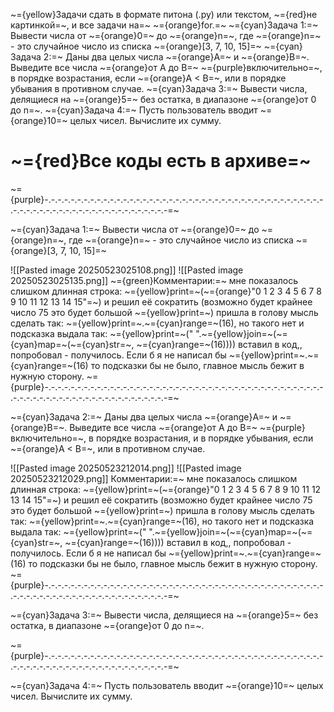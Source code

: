 ~={yellow}Задачи сдать в формате питона (.py) или текстом, ~={red}не картинкой=~, и все задачи на=~ ~={orange}for.=~
~={cyan}Задача 1:=~ Вывести числа от ~={orange}0=~ до ~={orange}n=~, где ~={orange}n=~ - это случайное число из списка ~={orange}[3, 7, 10, 15]=~
~={cyan}Задача 2:=~ Даны два целых числа ~={orange}A=~ и ~={orange}В=~. Выведите все числа ~={orange}от A до B=~ ~={purple}включительно=~, в порядке возрастания, если ~={orange}A < B=~, или в порядке убывания в противном случае.
~={cyan}Задача 3:=~ Вывести числа, делящиеся на ~={orange}5=~ без остатка, в диапазоне ~={orange}от 0 до n=~.
~={cyan}Задача 4:=~ Пусть пользователь вводит ~={orange}10=~ целых чисел. Вычислите их сумму.

# ~={red}Все коды есть в архиве=~
~={purple}-.-.-.-.-.-.-.-.-.-.-.-.-.-.-.-.-.-.-.-.-.-.-.-.-.-.-.-.-.-.-.-.-.-.-.-.-.-.-.-.-.-.-.-.-.-.-.-.-.-.-.-.-.-.-.-.-.-.-.-.-.-.-.-.-.-.-=~

~={cyan}Задача 1:=~ Вывести числа от ~={orange}0=~ до ~={orange}n=~, где ~={orange}n=~ - это случайное число из списка ~={orange}[3, 7, 10, 15]=~

![[Pasted image 20250523025108.png]]
![[Pasted image 20250523025135.png]]
~={green}Комментарии:=~ мне показалось слишком длинная строка:
~={yellow}print=~(~={orange}"0 1 2 3 4 5 6 7 8 9 10 11 12 13 14 15"=~)
и решил её сократить (возможно будет крайнее число 75 это будет большой ~={yellow}print=~)
пришла в голову мысль сделать так: ~={yellow}print=~.~={cyan}range=~(16), но такого нет и подсказка выдала так:
~={yellow}print=~(" ".~={yellow}join=~(~={cyan}map=~(~={cyan}str=~, ~={cyan}range=~(16))))
вставил в код,, попробовал - получилось.
Если б я не написал бы ~={yellow}print=~.~={cyan}range=~(16) то подсказки бы не было, главное мысль бежит в нужную сторону.
~={purple}-.-.-.-.-.-.-.-.-.-.-.-.-.-.-.-.-.-.-.-.-.-.-.-.-.-.-.-.-.-.-.-.-.-.-.-.-.-.-.-.-.-.-.-.-.-.-.-.-.-.-.-.-.-.-.-.-.-.-.-.-.-.-.-.-.-.-=~

~={cyan}Задача 2:=~ Даны два целых числа ~={orange}A=~ и ~={orange}В=~. Выведите все числа ~={orange}от A до B=~ ~={purple}включительно=~, в порядке возрастания, и в порядке убывания, если ~={orange}A < B=~, или в противном случае.

![[Pasted image 20250523212014.png]]
![[Pasted image 20250523212029.png]]
Комментарии:=~ мне показалось слишком длинная строка:
~={yellow}print=~(~={orange}"0 1 2 3 4 5 6 7 8 9 10 11 12 13 14 15"=~)
и решил её сократить (возможно будет крайнее число 75 это будет большой ~={yellow}print=~)
пришла в голову мысль сделать так: ~={yellow}print=~.~={cyan}range=~(16), но такого нет и подсказка выдала так:
~={yellow}print=~(" ".~={yellow}join=~(~={cyan}map=~(~={cyan}str=~, ~={cyan}range=~(16))))
вставил в код,, попробовал - получилось.
Если б я не написал бы ~={yellow}print=~.~={cyan}range=~(16) то подсказки бы не было, главное мысль бежит в нужную сторону.
~={purple}-.-.-.-.-.-.-.-.-.-.-.-.-.-.-.-.-.-.-.-.-.-.-.-.-.-.-.-.-.-.-.-.-.-.-.-.-.-.-.-.-.-.-.-.-.-.-.-.-.-.-.-.-.-.-.-.-.-.-.-.-.-.-.-.-.-.-=~

~={cyan}Задача 3:=~ Вывести числа, делящиеся на ~={orange}5=~ без остатка, в диапазоне ~={orange}от 0 до n=~.

~={purple}-.-.-.-.-.-.-.-.-.-.-.-.-.-.-.-.-.-.-.-.-.-.-.-.-.-.-.-.-.-.-.-.-.-.-.-.-.-.-.-.-.-.-.-.-.-.-.-.-.-.-.-.-.-.-.-.-.-.-.-.-.-.-.-.-.-.-=~

~={cyan}Задача 4:=~ Пусть пользователь вводит ~={orange}10=~ целых чисел. Вычислите их сумму.